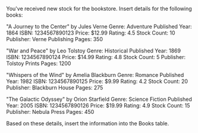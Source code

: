 You've received new stock for the bookstore. Insert details for the following books:

"A Journey to the Center" by Jules Verne
    Genre: Adventure
    Published Year: 1864
    ISBN: 1234567890123
    Price: $12.99
    Rating: 4.5
    Stock Count: 10
    Publisher: Verne Publishing
    Pages: 350

"War and Peace" by Leo Tolstoy
    Genre: Historical
    Published Year: 1869
    ISBN: 1234567890124
    Price: $14.99
    Rating: 4.8
    Stock Count: 5
    Publisher: Tolstoy Prints
    Pages: 1200

"Whispers of the Wind" by Amelia Blackburn
    Genre: Romance
    Published Year: 1982
    ISBN: 1234567890125
    Price: $9.99
    Rating: 4.2
    Stock Count: 20
    Publisher: Blackburn House
    Pages: 275

"The Galactic Odyssey" by Orion Starfield
    Genre: Science Fiction
    Published Year: 2005
    ISBN: 1234567890126
    Price: $19.99
    Rating: 4.9
    Stock Count: 15
    Publisher: Nebula Press
    Pages: 450


Based on these details, insert the information into the Books table.
